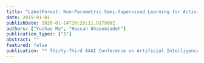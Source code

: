 ```yaml
---
title: "LabelForest: Non-Parametric Semi-Supervised Learning for Activity Recognition"
date: 2019-01-01
publishDate: 2020-01-14T10:29:11.917980Z
authors: ["Yuchao Ma", "Hassan Ghasemzadeh"]
publication_types: ["1"]
abstract: ""
featured: false
publication: "* Thirty-Third AAAI Conference on Artificial Intelligence (AAAI-19), Honolulu, Hawaii, USA.*"
---
```



